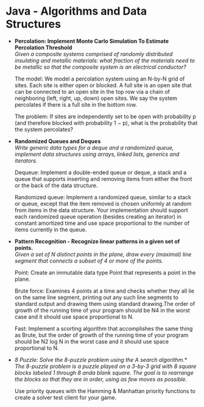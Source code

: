 Java - Algorithms and Data Structures
====

- **Percolation: Implement Monte Carlo Simulation To Estimate Percolation Threshold**  
  *Given a composite systems comprised of randomly distributed insulating and metallic 
  materials: what fraction of the materials need to be metallic so that the composite 
  system is an electrical conductor?*

  The model: We model a percolation system using an N-by-N grid of sites. Each site is
  either open or blocked. A full site is an open site that can be connected to an open 
  site in the top row via a chain of neighboring (left, right, up, down) open sites. 
  We say the system percolates if there is a full site in the bottom row.

  The problem: If sites are independently set to be open with probability p (and therefore
  blocked with probability 1 − p), what is the probability that the system percolates?

- **Randomized Queues and Deques**  
  *Write generic data types for a deque and a randomized queue, 
  implement data structures using arrays, linked lists, generics and iterators.*

  Dequeue: Implement a double-ended queue or deque, a stack and a queue that supports
  inserting and removing items from either the front or the back of the data structure.

  Randomized queue: Implement a randomized queue, similar to a stack or queue, except 
  that the item removed is chosen uniformly at random from items in the data structure.
  Your implementation should support each randomized queue operation (besides creating an
  iterator) in constant amortized time and use space proportional to the number of items 
  currently in the queue.

- **Pattern Recognition - Recognize linear patterns in a given set of points.**  
  *Given a set of N distinct points in the plane, draw every (maximal) line segment 
  that connects a subset of 4 or more of the points.*

  Point: Create an immutable data type Point that represents a point in the plane.

  Brute force: Examines 4 points at a time and checks whether they all lie on the
  same line segment, printing out any such line segments to standard output and drawing
  them using standard drawing.The order of growth of the running time of your program 
  should be N4 in the worst case and it should use space proportional to N.

  Fast: Implement a scorting algorithm that accomplishes the same thing as Brute,
  but the order of growth of the running time of your program should be N2 log N 
  in the worst case and it should use space proportional to N.

- **8 Puzzle: Solve the 8-puzzle problem using the A* search algorithm.**  
  *The 8-puzzle problem is a puzzle played on a 3-by-3 grid with 8 square 
  blocks labeled 1 through 8 anda blank square. The goal is to rearrange the blocks so that
  they are in order, using as few moves as possible.*

  Use priority queues with the Hamming & Manhattan priority functions to create a solver test client for your game.
